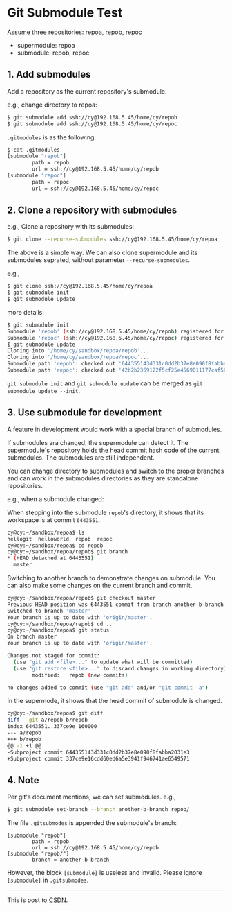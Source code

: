# Git Submodule Test

Assume three repositories: repoa, repob, repoc

* supermodule: repoa
* submodule: repob, repoc

## 1. Add submodules

Add a repository as the current repository's submodule.

e.g., change directory to repoa:

```bash
$ git submodule add ssh://cy@192.168.5.45/home/cy/repob
$ git submodule add ssh://cy@192.168.5.45/home/cy/repoc
```

`.gitmodules` is as the following:

```bash
$ cat .gitmodules
[submodule "repob"]
        path = repob
        url = ssh://cy@192.168.5.45/home/cy/repob
[submodule "repoc"]
        path = repoc
        url = ssh://cy@192.168.5.45/home/cy/repoc
```

## 2. Clone a repository with submodules

e.g., Clone a repository with its submodules:

```bash
$ git clone --recurse-submodules ssh://cy@192.168.5.45/home/cy/repoa
```

The above is a simple way. We can also clone supermodule and its submodules seprated, without parameter `--recurse-submodules`.

e.g.,

```bash
$ git clone ssh://cy@192.168.5.45/home/cy/repoa
$ git submodule init
$ git submodule update
```

more details:

```bash
$ git submodule init 
Submodule 'repob' (ssh://cy@192.168.5.45/home/cy/repob) registered for path 'repob'
Submodule 'repoc' (ssh://cy@192.168.5.45/home/cy/repoc) registered for path 'repoc'
$ git submodule update
Cloning into '/home/cy/sandbox/repoa/repob'...
Cloning into '/home/cy/sandbox/repoa/repoc'...
Submodule path 'repob': checked out '644355143d331c0dd2b37e8e090f8fabba2031e3'
Submodule path 'repoc': checked out '42b2b2369122f5cf25e4569011177caf58d01d5e'
```

`git submodule init` and `git submodule update` can be merged as `git submodule update --init`.

## 3. Use submodule for development

A feature in development would work with a special branch of submodules.

If submodules ara changed, the supermodule can detect it. The supermodule's repository holds the head commit hash code of the current submodules. The submodules are still independent.

You can change directory to submodules and switch to the proper branches and can work in the submodules directories as they are standalone repositories.

e.g., when a submodule changed:

When stepping into the submodule `repob`'s directory, it shows that its workspace is at commit `6443551`.

```bash
cy@cy:~/sandbox/repoa$ ls
hellogit  helloworld  repob  repoc
cy@cy:~/sandbox/repoa$ cd repob
cy@cy:~/sandbox/repoa/repob$ git branch
* (HEAD detached at 6443551)
  master
```

Switching to another branch to demonstrate changes on submodule. You can also make some changes on the current branch and commit.

```bash
cy@cy:~/sandbox/repoa/repob$ git checkout master
Previous HEAD position was 6443551 commit from branch another-b-branch
Switched to branch 'master'
Your branch is up to date with 'origin/master'.
cy@cy:~/sandbox/repoa/repob$ cd ..
cy@cy:~/sandbox/repoa$ git status
On branch master
Your branch is up to date with 'origin/master'.

Changes not staged for commit:
  (use "git add <file>..." to update what will be committed)
  (use "git restore <file>..." to discard changes in working directory)
        modified:   repob (new commits)

no changes added to commit (use "git add" and/or "git commit -a")
```

In the supermode, it shows that the head commit of submodule is changed.

```bash
cy@cy:~/sandbox/repoa$ git diff
diff --git a/repob b/repob
index 6443551..337ce9e 160000
--- a/repob
+++ b/repob
@@ -1 +1 @@
-Subproject commit 644355143d331c0dd2b37e8e090f8fabba2031e3
+Subproject commit 337ce9e16cdd60ed6a5e3941f946741ae6549571

```

## 4. Note

Per git's document mentions, we can set submodules. e.g.,

```bash
$ git submodule set-branch --branch another-b-branch repob/
```

The file `.gitsubmodes` is appended the submodule's branch:

```text
[submodule "repob"]
        path = repob
        url = ssh://cy@192.168.5.45/home/cy/repob
[submodule "repob/"]
        branch = another-b-branch
```

However, the block `[submodule]` is useless and invalid. Please ignore `[submodule]` in `.gitsubmodes`.

---

This is post to [CSDN](https://blog.csdn.net/caoi/article/details/127601327).